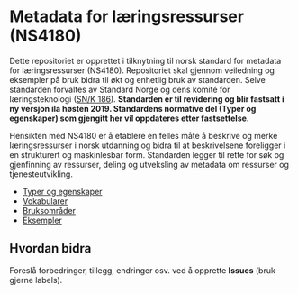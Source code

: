 # Metadata for læringsressurser (NS4180)

Dette repositoriet er opprettet i tilknytning til norsk standard for metadata for læringsressurser (NS4180). Repositoriet skal gjennom veiledning og eksempler på bruk bidra til økt og enhetlig bruk av standarden. Selve standarden forvaltes av Standard Norge og dens komité for læringsteknologi ([SN/K 186](https://www.standard.no/fagomrader/ikt/laringsteknologi/)). **Standarden er til revidering og blir fastsatt i ny versjon ila høsten 2019. Standardens normative del (Typer og egenskaper) som gjengitt her vil oppdateres etter fastsettelse.**

Hensikten med NS4180 er å etablere en felles måte å beskrive og merke læringsressurser i norsk utdanning og bidra til at beskrivelsene foreligger i en strukturert og maskinlesbar form. Standarden legger til rette for søk og gjenfinning av ressurser, deling og utveksling av metadata om ressurser og tjenesteutvikling.

* [Typer og egenskaper](typer-og-egenskaper.md)
* [Vokabularer](vokabularer.md)
* [Bruksområder](bruksomraader.md)
* [Eksempler](eksempler.md)

## Hvordan bidra

Foreslå forbedringer, tillegg, endringer osv. ved å opprette **Issues** (bruk gjerne labels). 

